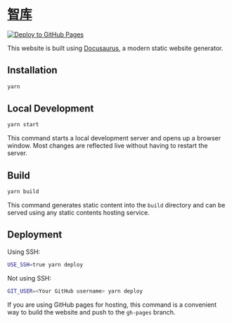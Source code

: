 
# [智库](https://yangshungit.github.io/)

[![Deploy to GitHub Pages](https://github.com/YangShunGit/YangShunGit.github.io/actions/workflows/deploy.yml/badge.svg)](https://github.com/YangShunGit/YangShunGit.github.io/actions/workflows/deploy.yml)


This website is built using [Docusaurus](https://docusaurus.io/), a modern static website generator.

## Installation

```bash
yarn
```

## Local Development

```bash
yarn start
```

This command starts a local development server and opens up a browser window. Most changes are reflected live without having to restart the server.

## Build

```bash
yarn build
```

This command generates static content into the `build` directory and can be served using any static contents hosting service.

## Deployment

Using SSH:

```bash
USE_SSH=true yarn deploy
```

Not using SSH:

```bash
GIT_USER=<Your GitHub username> yarn deploy
```

If you are using GitHub pages for hosting, this command is a convenient way to build the website and push to the `gh-pages` branch.


